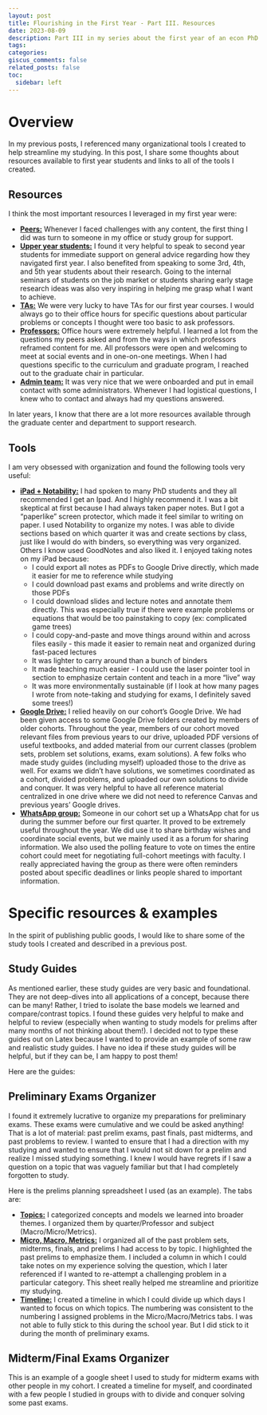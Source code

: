 ```yaml
---
layout: post
title: Flourishing in the First Year - Part III. Resources
date: 2023-08-09
description: Part III in my series about the first year of an econ PhD where I share specific resources
tags:
categories:
giscus_comments: false
related_posts: false
toc:
  sidebar: left
---
```


# Overview
In my previous posts, I referenced many organizational tools I created to help streamline my studying. In this post, I share some thoughts about resources available to first year students and links to all of the tools I created. 

## Resources
I think the most important resources I leveraged in my first year were:

<ul>
  <li> <u><b>Peers:</b></u> Whenever I faced challenges with any content, the first thing I did was turn to someone in my office or study group for support. </li>
  <li> <u><b>Upper year students:</b></u> I found it very helpful to speak to second year students for immediate support on general advice regarding how they navigated first year. I also benefited from speaking to some 3rd, 4th, and 5th year students about their research. Going to the internal seminars of students on the job market or students sharing early stage research ideas was also very inspiring in helping me grasp what I want to achieve.</li>
  <li> <u><b>TAs:</b></u> We were very lucky to have TAs for our first year courses. I would always go to their office hours for specific questions about particular problems or concepts I thought were too basic to ask professors. </li>
  <li> <u><b>Professors:</b></u> Office hours were extremely helpful. I learned a lot from the questions my peers asked and from the ways in which professors reframed content for me. All professors were open and welcoming to meet at social events and in one-on-one meetings. When I had questions specific to the curriculum and graduate program, I reached out to the graduate chair in particular. </li>
  <li> <u><b>Admin team:</b></u> It was very nice that we were onboarded and put in email contact with some administrators. Whenever I had logistical questions, I knew who to contact and always had my questions answered. </li>
</ul>

In later years, I know that there are a lot more resources available through the graduate center and department to support research.

## Tools
I am very obsessed with organization and found the following tools very useful:

<ul>
  <li><u><b>iPad + Notability:</b></u> I had spoken to many PhD students and they all recommended I get an Ipad. And I highly recommend it. I was a bit skeptical at first because I had always taken paper notes. But I got a “paperlike” screen protector, which made it feel similar to writing on paper. I used Notability to organize my notes. I was able to divide sections based on which quarter it was and create sections by class, just like I would do with binders, so everything was very organized. Others I know used GoodNotes and also liked it. I enjoyed taking notes on my iPad because:
  <ul>
    <li> I could export all notes as PDFs to Google Drive directly, which made it easier for me to reference while studying </li>
    <li> I could download past exams and problems and write directly on those PDFs </li>
    <li> I could download slides and lecture notes and annotate them directly. This was especially true if there were example problems or equations that would be too painstaking to copy (ex: complicated game trees) </li>
    <li> I could copy-and-paste and move things around within and across files easily - this made it easier to remain neat and organized during fast-paced lectures </li>
    <li> It was lighter to carry around than a bunch of binders </li>
    <li> It made teaching much easier - I could use the laser pointer tool in section to emphasize certain content and teach in a more “live” way </li>
    <li> It was more environmentally sustainable (if I look at how many pages I wrote from note-taking and studying for exams, I definitely saved some trees!) </li>
  </ul>
  </li> 
  <li><u><b>Google Drive:</b></u> I relied heavily on our cohort’s Google Drive. We had been given access to some Google Drive folders created by members of older cohorts. Throughout the year, members of our cohort moved relevant files from previous years to our drive, uploaded PDF versions of useful textbooks, and added material from our current classes (problem sets, problem set solutions, exams, exam solutions). A few folks who made study guides (including myself) uploaded those to the drive as well. For exams we didn’t have solutions, we sometimes coordinated as a cohort, divided problems, and uploaded our own solutions to divide and conquer. It was very helpful to have all reference material centralized in one drive where we did not need to reference Canvas and previous years’ Google drives.</li> 
  <li><u><b>WhatsApp group:</b></u> Someone in our cohort set up a WhatsApp chat for us during the summer before our first quarter. It proved to be extremely useful throughout the year. We did use it to share birthday wishes and coordinate social events, but we mainly used it as a forum for sharing information. We also used the polling feature to vote on times the entire cohort could meet for negotiating full-cohort meetings with faculty. I really appreciated having the group as there were often reminders posted about specific deadlines or links people shared to important information.</li>
</ul>

# Specific resources & examples
In the spirit of publishing public goods, I would like to share some of the study tools I created and described in a previous post. 

## Study Guides
As mentioned earlier, these study guides are very basic and foundational. They are not deep-dives into all applications of a concept, because there can be many! Rather, I tried to isolate the base models we learned and compare/contrast topics. I found these guides very helpful to make and helpful to review (especially when wanting to study models for prelims after many months of not thinking about them!). I decided not to type these guides out on Latex because I wanted to provide an example of some raw and realistic study guides. I have no idea if these study guides will be helpful, but if they can be, I am happy to post them! 

Here are the guides:

## Preliminary Exams Organizer
I found it extremely lucrative to organize my preparations for preliminary exams. These exams were cumulative and we could be asked anything! That is a lot of material: past prelim exams, past finals, past midterms, and past problems to review. I wanted to ensure that I had a direction with my studying and wanted to ensure that I would not sit down for a prelim and realize I missed studying something. I knew I would have regrets if I saw a question on a topic that was  vaguely familiar but that I had completely forgotten to study. 

Here is the prelims planning spreadsheet I used (as an example). The tabs are:
<ul>
  <li> <u><b>Topics:</b></u> I categorized concepts and models we learned into broader themes. I organized them by quarter/Professor and subject (Macro/Micro/Metrics). </li>
  <li> <u><b>Micro, Macro, Metrics:</b></u> I organized all of the past problem sets, midterms, finals, and prelims I had access to by topic. I highlighted the past prelims to emphasize them. I included a column in which I could take notes on my experience solving the question, which I later referenced if I wanted to re-attempt a challenging problem in a particular category. This sheet really helped me streamline and prioritize my studying.  </li>
  <li> <u><b>Timeline:</b></u> I created a timeline in which I could divide up which days I wanted to focus on which topics. The numbering was consistent to the numbering I assigned problems in the Micro/Macro/Metrics tabs. I was not able to fully stick to this during the school year. But I did stick to it during the month of preliminary exams.  </li>
</ul>

## Midterm/Final Exams Organizer
This is an example of a google sheet I used to study for midterm exams with other people in my cohort. I created a timeline for myself, and coordinated with a few people I studied in groups with to divide and conquer solving some past exams. 
